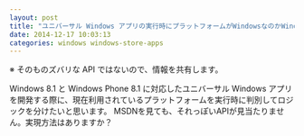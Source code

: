 ```yaml
---
layout: post
title: "ユニバーサル Windows アプリの実行時にプラットフォームがWindowsなのかWindows Phoneなのかを判別するには？"
date: 2014-12-17 10:03:13
categories: windows windows-store-apps
---
```

<p>※ そのものズバリな API ではないので、情報を共有します。</p>

<p>Windows 8.1 と Windows Phone 8.1 に対応したユニバーサル Windows アプリを開発する際に、現在利用されているプラットフォームを実行時に判別してロジックを分けたいと思います。
MSDNを見ても、それっぽいAPIが見当たりません。実現方法はありますか？</p>
